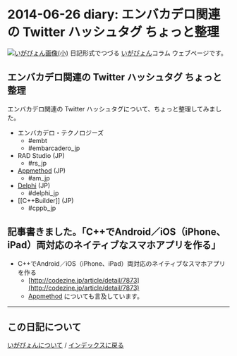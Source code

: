 2014-06-26 diary: エンバカデロ関連の Twitter ハッシュタグ ちょっと整理
=====================================================================================================
[![いがぴょん画像(小)](https://igapyon.github.io/diary/images/iga200306s.jpg "いがぴょん")](https://igapyon.github.io/diary/memo/memoigapyon.html) 日記形式でつづる [いがぴょん](https://igapyon.github.io/diary/memo/memoigapyon.html)コラム ウェブページです。

## エンバカデロ関連の Twitter ハッシュタグ ちょっと整理

エンバカデロ関連の Twitter ハッシュタグについて、ちょっと整理してみました。

* エンバカデロ・テクノロジーズ
  * #embt
  * #embarcadero_jp
* RAD Studio (JP)
  * #rs_jp
* [Appmethod](https://ja.wikipedia.org/wiki/Appmethod) (JP)
  * #am_jp
* [Delphi](https://www.embarcadero.com/jp/products/delphi) (JP)
  * #delphi_jp
* [[C++Builder]] (JP)
  * #cppb_jp



## 記事書きました。「C++でAndroid／iOS（iPhone、iPad）両対応のネイティブなスマホアプリを作る」


* C++でAndroid／iOS（iPhone、iPad）両対応のネイティブなスマホアプリを作る 
  * [http://codezine.jp/article/detail/7873](http://codezine.jp/article/detail/7873)
  * [Appmethod](https://ja.wikipedia.org/wiki/Appmethod) についても言及しています。


----------------------------------------------------------------------------------------------------

## この日記について
[いがぴょんについて](https://igapyon.github.io/diary/memo/memoigapyon.html) / [インデックスに戻る](https://igapyon.github.io/diary/idxall.html)
